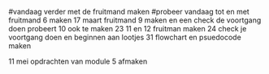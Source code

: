 #vandaag verder met de fruitmand maken
#probeer vandaag tot en met fruitmand 6 maken
17 maart fruitmand 9 maken en een check de voortgang doen probeert 10 ook te maken
23 11 en 12 fruitman maken
24 check je voortgang doen en beginnen aan lootjes
31 flowchart en psuedocode maken


11 mei opdrachten van module 5 afmaken
